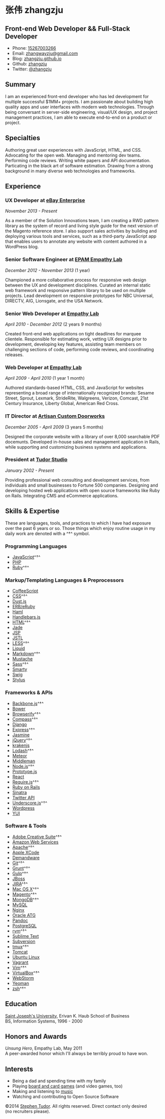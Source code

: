 

# 张伟 zhangzju

## Front-end Web Developer  && Full-Stack Developer

- Phone: [15267003266](tel://610-590-4484)
- Email: <zhangwayzju@gmail.com>
- Blog: [zhangzju.github.io](http://zhangzju.github.io)
- Github: [zhangzju](http://github.com/zhangzju)
- Twitter: [\@zhangzju](http://twitter.com/zhangzju)



## Summary

I am an experienced front-end developer who has led development for multiple
successful $1MM+ projects. I am passionate about building high quality apps and
user interfaces with modern web technologies. Through being conversant in
server-side engineering, visual/UX design, and project management practices,
I am able to execute end-to-end on a product or project.

## Specialties

Authoring great user experiences with JavaScript, HTML, and CSS. Advocating for
the open web. Managing and mentoring dev teams. Performing code reviews.
Writing white papers and API documentation. Particating in the black art of
software estimation. Drawing from a strong background in many diverse web
technologies and frameworks.

## Experience

### **UX Developer** at [eBay Enterprise](http://ebayenterprise.com)

*November 2013 - Present*

As a member of the Solution Innovations team, I am creating a RWD pattern
library as the system of record and living style guide for the next version of
the Magento reference store. I also support sales activities by building and
deploying various tools and services, such as a third-party JavaScript app that
enables users to annotate any website with content authored in a WordPress
blog.

### **Senior Software Engineer** at [EPAM Empathy Lab](http://epam.com/empathylab)

*December 2012 - November 2013* (1 year)

Championed a more collaborative process for responsive web design between the
UX and development disciplines. Curated an internal static web framework and
responsive pattern library to be used on multiple projects. Lead development
on responsive prototypes for NBC Universal, DIRECTV, AIG, Lionsgate, and the
USA Network.

### **Senior Web Developer** at [Empathy Lab](http://empathylab.com)

*April 2010 - December 2012* (2 years 9 months)

Created front-end web applications on tight deadlines for marquee clientele.
Responsible for estimating work, vetting UX designs prior to development,
developing key features, assisting team members on challenging sections of
code, performing code reviews, and coordinating releases.

### **Web Developer** at [Empathy Lab](http://empathylab.com)

*April 2009 - April 2010* (1 year 1 month)

Authored standards-based HTML, CSS, and JavaScript for websites representing
a broad range of internationally recognized brands: Sesame Street, Sprout,
Lexmark, StrideRite, Walgreens, Verizon, Comcast, 21st Century Insurance,
Liberty Global, American Red Cross.

### **IT Director** at [Artisan Custom Doorworks](http://artisandoorworks.com)

*December 2005 - April 2009* (3 years 5 months)

Designed the corporate website with a library of over 8,000 searchable PDF
docemunts. Developed in-house sales and management application in Rails, while
supporting and customizing business systems and applications.

### **President** at [Tudor Studio](http://tudorstudio.com)

*January 2002 - Present*

Providing professional web consulting and development services, from
individuals and small businesses to Fortune 500 companies. Designing and
developing hosted web applications with open source frameworks like Ruby on
Rails. Integrating CMS and eCommerce applications.

## Skills & Expertise

These are languages, tools, and practices to which I have had exposure over the
past 6 years or so. Those things which enjoy routine usage in my daily work are
denoted with a ^†^ symbol.

### Programming Languages

- [JavaScript](http://developer.mozilla.org/en/JavaScript)^†^
- [PHP](http://php.net)
- [Ruby](http://ruby-lang.org)^†^

### Markup/Templating Languages & Preprocessors

- [CoffeeScript](http://coffeescript.org)
- [CSS](http://www.w3.org/Style/CSS/Overview.en.html)^†^
- [Dust.js](http://linkedin.github.io/dustjs)
- [ERB/eRuby](http://en.wikipedia.org/wiki/ERuby)
- [Haml](http://haml.info)
- [Handlebars.js](http://handlebarsjs.com)
- [HTML](http://developers.whatwg.org)^†^
- [Jade](http://jade-lang.com)
- [JSP](http://www.oracle.com/technetwork/java/javaee/jsp)
- [JSTL](http://docs.oracle.com/javaee/5/tutorial/doc/bnakc.html)
- [LESS](http://lesscss.org)^†^
- [Liquid](http://liquidmarkup.org)
- [Markdown](http://daringfireball.net/projects/markdown)^†^
- [Mustache](http://mustache.github.io)
- [Sass](http://sass-lang.com)^†^
- [Smarty](http://smarty.net)
- [Swig](http://paularmstrong.github.io/swig)
- [Stylus](http://learnboost.github.io/stylus)

### Frameworks & APIs

- [Backbone.js](http://backbonejs.org)^†^
- [Bower](http://bower.io)
- [Browserify](http://browserify.org)^†^
- [Compass](http://compass-style.org)^†^
- [Django](http://www.djangoproject.com)
- [Express](http://expressjs.com)^†^
- [Jasmine](http://jasmine.github.io)
- [jQuery](http://jquery.com)^†^
- [krakenjs](http://krakenjs.com)
- [Lodash](http://lodash.com)^†^
- [Meteor](http://meteor.com)
- [Middleman](http://middlemanapp.com)
- [Node.js](http://nodejs.org)^†^
- [Prototype.js](http://prototypejs.org)
- [React](http://facebook.github.io/react)
- [Require.js](http://requirejs.org)^†^
- [Ruby on Rails](http://rubyonrails.org)
- [Sinatra](http://sinatrarb.com)
- [Twitter API](http://dev.twitter.com)
- [Underscore.js](http://underscorejs.org)^†^
- [Wordpress](http://wordpress.org)
- [YUI](http://developer.yahoo.com/yui)

### Software & Tools

- [Adobe Creative Suite](http://www.adobe.com/products/creativesuite.html)^†^
- [Amazon Web Services](http://aws.amazon.com)
- [Apache](http://apache.org)^†^
- [Apple XCode](http://developer.apple.com)
- [Demandware](http://demandware.com)
- [Git](http://git-scm.com)^†^
- [Grunt](http://gruntjs.com)^†^
- [Gulp](http://gulpjs.com)^†^
- [JBoss](http://jboss.org)
- [JIRA](http://atlassian.com/software/jira)^†^
- [Mac OS X](http://apple.com/macosx)^†^
- [Magento](http://magento.com)^†^
- [MongoDB](http://mongodb.org)^†^
- [MySQL](http://mysql.com)
- [Nginx](http://wiki.nginx.org)
- [Oracle ATG](http://www.oracle.com/us/products/applications/web-commerce/atg)
- [Pandoc](http://johnmacfarlane.net/pandoc)
- [PostgreSQL](http://postgresql.org)
- [rvm](http://rvm.beginrescueend.com)^†^
- [Sublime Text](http://www.sublimetext.com)
- [Subversion](http://svn.apache.org)
- [tmux](http://tmux.sourceforge.net)^†^
- [Tomcat](http://tomcat.apache.com)
- [Ubuntu Linux](http://ubuntu.com)
- [Vagrant](http://vagrantup.com)
- [Vim](http://www.vim.org)^†^
- [VirtualBox](http://virtualbox.org)^†^
- [WebStorm](http://jetbrains.com/webstorm)
- [Yeoman](http://yeoman.io)
- [zsh](http://www.zsh.org)^†^



## Education

[Saint Joseph's University](http://sju.edu), Erivan K. Haub School of Business    
BS, Information Systems, 1996 - 2000



## Honors and Awards

*Unsung Hero*, Empathy Lab, May 2011    
A peer-awarded honor which I'll always be terribly proud to have won.



## Interests

- Being a dad and spending time with my family
- Playing [board and card games](http://boardgamegeek.com/user/smtudor) (and video games, too)
- Making and listening to [music](http://www.rdio.com/people/smtudor)
- Watching and contributing to Open Source Software

©2014 [Stephen Tudor](http://s17r.com/resume). All rights reserved. Direct contact only desired (no recruiters please).
